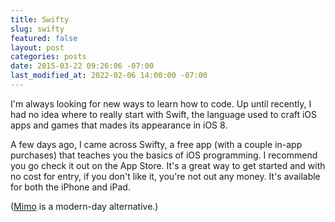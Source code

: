 ```yaml
---
title: Swifty
slug: swifty
featured: false
layout: post
categories: posts
date: 2015-03-22 09:26:06 -07:00
last_modified_at: 2022-02-06 14:00:00 -07:00
---
```


I'm always looking for new ways to learn how to code. Up until recently, I had no idea where to really start with Swift, the language used to craft iOS apps and games that mades its appearance in iOS 8.

A few days ago, I came across Swifty, a free app (with a couple in-app purchases) that teaches you the basics of iOS programming. I recommend you go check it out on the App Store. It's a great way to get started and with no cost for entry, if you don't like it, you're not out any money. It's available for both the iPhone and iPad.

([Mimo](https://itunes.apple.com/us/app/mimo-learn-to-code/id1133960732?mt=8) is a modern-day alternative.)

